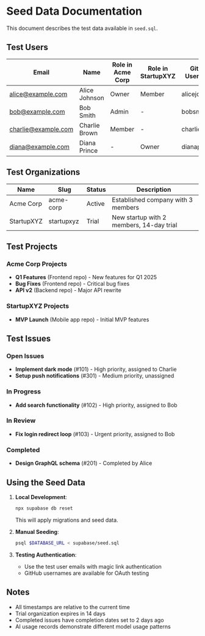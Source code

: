# Seed Data Documentation

This document describes the test data available in `seed.sql`.

## Test Users

| Email               | Name          | Role in Acme Corp | Role in StartupXYZ | GitHub Username |
| ------------------- | ------------- | ----------------- | ------------------ | --------------- |
| alice@example.com   | Alice Johnson | Owner             | Member             | alicejohnson    |
| bob@example.com     | Bob Smith     | Admin             | -                  | bobsmith        |
| charlie@example.com | Charlie Brown | Member            | -                  | charliebrown    |
| diana@example.com   | Diana Prince  | -                 | Owner              | dianaprince     |

## Test Organizations

| Name       | Slug       | Status | Description                              |
| ---------- | ---------- | ------ | ---------------------------------------- |
| Acme Corp  | acme-corp  | Active | Established company with 3 members       |
| StartupXYZ | startupxyz | Trial  | New startup with 2 members, 14-day trial |

## Test Projects

### Acme Corp Projects

- **Q1 Features** (Frontend repo) - New features for Q1 2025
- **Bug Fixes** (Frontend repo) - Critical bug fixes
- **API v2** (Backend repo) - Major API rewrite

### StartupXYZ Projects

- **MVP Launch** (Mobile app repo) - Initial MVP features

## Test Issues

### Open Issues

- **Implement dark mode** (#101) - High priority, assigned to Charlie
- **Setup push notifications** (#301) - Medium priority, unassigned

### In Progress

- **Add search functionality** (#102) - High priority, assigned to Bob

### In Review

- **Fix login redirect loop** (#103) - Urgent priority, assigned to Bob

### Completed

- **Design GraphQL schema** (#201) - Completed by Alice

## Using the Seed Data

1. **Local Development**:

   ```bash
   npx supabase db reset
   ```

   This will apply migrations and seed data.

2. **Manual Seeding**:

   ```bash
   psql $DATABASE_URL < supabase/seed.sql
   ```

3. **Testing Authentication**:
   - Use the test user emails with magic link authentication
   - GitHub usernames are available for OAuth testing

## Notes

- All timestamps are relative to the current time
- Trial organization expires in 14 days
- Completed issues have completion dates set to 2 days ago
- AI usage records demonstrate different model usage patterns
